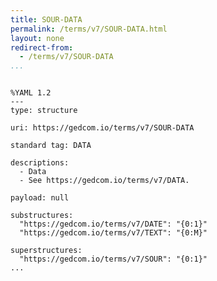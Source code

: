 ```yaml
---
title: SOUR-DATA
permalink: /terms/v7/SOUR-DATA.html
layout: none
redirect-from:
  - /terms/v7/SOUR-DATA
...
```


```

%YAML 1.2
---
type: structure

uri: https://gedcom.io/terms/v7/SOUR-DATA

standard tag: DATA

descriptions:
  - Data
  - See https://gedcom.io/terms/v7/DATA.

payload: null

substructures:
  "https://gedcom.io/terms/v7/DATE": "{0:1}"
  "https://gedcom.io/terms/v7/TEXT": "{0:M}"

superstructures:
  "https://gedcom.io/terms/v7/SOUR": "{0:1}"
...

```
